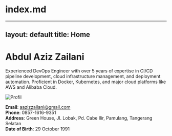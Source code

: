 # index.md

---
layout: default
title: Home
---

# Abdul Aziz Zailani
Experienced DevOps Engineer with over 5 years of expertise in CI/CD pipeline development, cloud infrastructure management, and deployment automation. Proficient in Docker, Kubernetes, and major cloud platforms like AWS and Alibaba Cloud.

![Profil](assets/images/profile.jpg)

**Email**: [aazizzailani@gmail.com](mailto:aazizzailani@gmail.com)  
**Phone**: 0857-1616-9351  
**Address**: Green House, Jl. Lobak, Pd. Cabe Ilir, Pamulang, Tangerang Selatan  
**Date of Birth**: 29 October 1991
